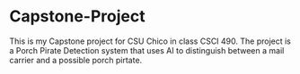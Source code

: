 # Capstone-Project
This is my Capstone project for CSU Chico in class CSCI 490. The project is a Porch Pirate Detection system that uses AI to distinguish between a mail carrier and a possible porch pirtate.
